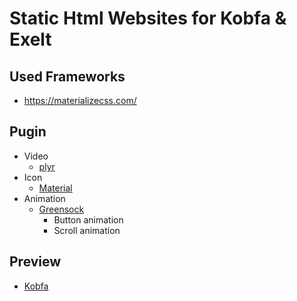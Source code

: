 
# Static Html Websites for Kobfa & Exelt

## Used Frameworks
  * https://materializecss.com/

## Pugin
   - Video
     - [plyr](https://plyr.io/)
   - Icon
     - [Material](https://material.io/resources/icons/?style=baseline)
   - Animation
     - [Greensock](https://greensock.com/)
       - Button animation
       - Scroll animation

## Preview
  * [Kobfa](http://exelt-net.github.io/kobfa/index.html)

